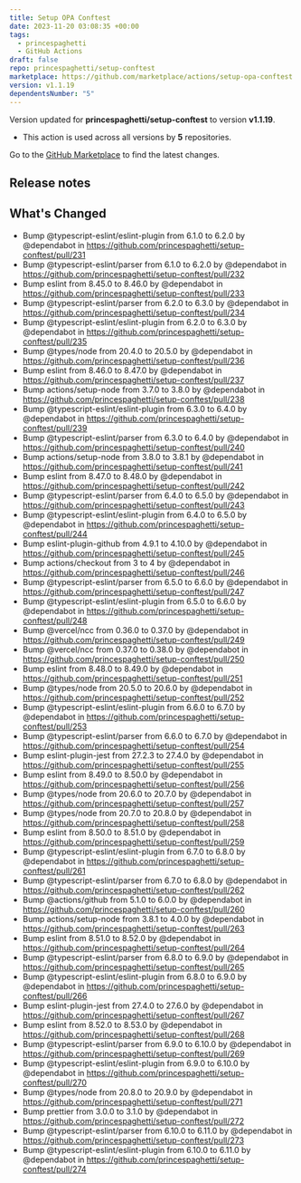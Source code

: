 ```yaml
---
title: Setup OPA Conftest
date: 2023-11-20 03:08:35 +00:00
tags:
  - princespaghetti
  - GitHub Actions
draft: false
repo: princespaghetti/setup-conftest
marketplace: https://github.com/marketplace/actions/setup-opa-conftest
version: v1.1.19
dependentsNumber: "5"
---
```



Version updated for **princespaghetti/setup-conftest** to version **v1.1.19**.
- This action is used across all versions by **5** repositories.

Go to the [GitHub Marketplace](https://github.com/marketplace/actions/setup-opa-conftest) to find the latest changes.

## Release notes

## What's Changed
* Bump @typescript-eslint/eslint-plugin from 6.1.0 to 6.2.0 by @dependabot in https://github.com/princespaghetti/setup-conftest/pull/231
* Bump @typescript-eslint/parser from 6.1.0 to 6.2.0 by @dependabot in https://github.com/princespaghetti/setup-conftest/pull/232
* Bump eslint from 8.45.0 to 8.46.0 by @dependabot in https://github.com/princespaghetti/setup-conftest/pull/233
* Bump @typescript-eslint/parser from 6.2.0 to 6.3.0 by @dependabot in https://github.com/princespaghetti/setup-conftest/pull/234
* Bump @typescript-eslint/eslint-plugin from 6.2.0 to 6.3.0 by @dependabot in https://github.com/princespaghetti/setup-conftest/pull/235
* Bump @types/node from 20.4.0 to 20.5.0 by @dependabot in https://github.com/princespaghetti/setup-conftest/pull/236
* Bump eslint from 8.46.0 to 8.47.0 by @dependabot in https://github.com/princespaghetti/setup-conftest/pull/237
* Bump actions/setup-node from 3.7.0 to 3.8.0 by @dependabot in https://github.com/princespaghetti/setup-conftest/pull/238
* Bump @typescript-eslint/eslint-plugin from 6.3.0 to 6.4.0 by @dependabot in https://github.com/princespaghetti/setup-conftest/pull/239
* Bump @typescript-eslint/parser from 6.3.0 to 6.4.0 by @dependabot in https://github.com/princespaghetti/setup-conftest/pull/240
* Bump actions/setup-node from 3.8.0 to 3.8.1 by @dependabot in https://github.com/princespaghetti/setup-conftest/pull/241
* Bump eslint from 8.47.0 to 8.48.0 by @dependabot in https://github.com/princespaghetti/setup-conftest/pull/242
* Bump @typescript-eslint/parser from 6.4.0 to 6.5.0 by @dependabot in https://github.com/princespaghetti/setup-conftest/pull/243
* Bump @typescript-eslint/eslint-plugin from 6.4.0 to 6.5.0 by @dependabot in https://github.com/princespaghetti/setup-conftest/pull/244
* Bump eslint-plugin-github from 4.9.1 to 4.10.0 by @dependabot in https://github.com/princespaghetti/setup-conftest/pull/245
* Bump actions/checkout from 3 to 4 by @dependabot in https://github.com/princespaghetti/setup-conftest/pull/246
* Bump @typescript-eslint/parser from 6.5.0 to 6.6.0 by @dependabot in https://github.com/princespaghetti/setup-conftest/pull/247
* Bump @typescript-eslint/eslint-plugin from 6.5.0 to 6.6.0 by @dependabot in https://github.com/princespaghetti/setup-conftest/pull/248
* Bump @vercel/ncc from 0.36.0 to 0.37.0 by @dependabot in https://github.com/princespaghetti/setup-conftest/pull/249
* Bump @vercel/ncc from 0.37.0 to 0.38.0 by @dependabot in https://github.com/princespaghetti/setup-conftest/pull/250
* Bump eslint from 8.48.0 to 8.49.0 by @dependabot in https://github.com/princespaghetti/setup-conftest/pull/251
* Bump @types/node from 20.5.0 to 20.6.0 by @dependabot in https://github.com/princespaghetti/setup-conftest/pull/252
* Bump @typescript-eslint/eslint-plugin from 6.6.0 to 6.7.0 by @dependabot in https://github.com/princespaghetti/setup-conftest/pull/253
* Bump @typescript-eslint/parser from 6.6.0 to 6.7.0 by @dependabot in https://github.com/princespaghetti/setup-conftest/pull/254
* Bump eslint-plugin-jest from 27.2.3 to 27.4.0 by @dependabot in https://github.com/princespaghetti/setup-conftest/pull/255
* Bump eslint from 8.49.0 to 8.50.0 by @dependabot in https://github.com/princespaghetti/setup-conftest/pull/256
* Bump @types/node from 20.6.0 to 20.7.0 by @dependabot in https://github.com/princespaghetti/setup-conftest/pull/257
* Bump @types/node from 20.7.0 to 20.8.0 by @dependabot in https://github.com/princespaghetti/setup-conftest/pull/258
* Bump eslint from 8.50.0 to 8.51.0 by @dependabot in https://github.com/princespaghetti/setup-conftest/pull/259
* Bump @typescript-eslint/eslint-plugin from 6.7.0 to 6.8.0 by @dependabot in https://github.com/princespaghetti/setup-conftest/pull/261
* Bump @typescript-eslint/parser from 6.7.0 to 6.8.0 by @dependabot in https://github.com/princespaghetti/setup-conftest/pull/262
* Bump @actions/github from 5.1.0 to 6.0.0 by @dependabot in https://github.com/princespaghetti/setup-conftest/pull/260
* Bump actions/setup-node from 3.8.1 to 4.0.0 by @dependabot in https://github.com/princespaghetti/setup-conftest/pull/263
* Bump eslint from 8.51.0 to 8.52.0 by @dependabot in https://github.com/princespaghetti/setup-conftest/pull/264
* Bump @typescript-eslint/parser from 6.8.0 to 6.9.0 by @dependabot in https://github.com/princespaghetti/setup-conftest/pull/265
* Bump @typescript-eslint/eslint-plugin from 6.8.0 to 6.9.0 by @dependabot in https://github.com/princespaghetti/setup-conftest/pull/266
* Bump eslint-plugin-jest from 27.4.0 to 27.6.0 by @dependabot in https://github.com/princespaghetti/setup-conftest/pull/267
* Bump eslint from 8.52.0 to 8.53.0 by @dependabot in https://github.com/princespaghetti/setup-conftest/pull/268
* Bump @typescript-eslint/parser from 6.9.0 to 6.10.0 by @dependabot in https://github.com/princespaghetti/setup-conftest/pull/269
* Bump @typescript-eslint/eslint-plugin from 6.9.0 to 6.10.0 by @dependabot in https://github.com/princespaghetti/setup-conftest/pull/270
* Bump @types/node from 20.8.0 to 20.9.0 by @dependabot in https://github.com/princespaghetti/setup-conftest/pull/271
* Bump prettier from 3.0.0 to 3.1.0 by @dependabot in https://github.com/princespaghetti/setup-conftest/pull/272
* Bump @typescript-eslint/parser from 6.10.0 to 6.11.0 by @dependabot in https://github.com/princespaghetti/setup-conftest/pull/273
* Bump @typescript-eslint/eslint-plugin from 6.10.0 to 6.11.0 by @dependabot in https://github.com/princespaghetti/setup-conftest/pull/274

